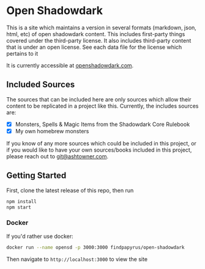 # Open Shadowdark

This is a site which maintains a version in several formats (markdown, json,
html, etc) of open shadowdark content. This includes first-party things covered
under the third-party license. It also includes third-party content that is
under an open license. See each data file for the license which pertains to it

It is currently accessible at [openshadowdark.com](https://www.openshadowdark.com/).

## Included Sources

The sources that can be included here are only sources which allow their content
to be replicated in a project like this. Currently, the includes sources are:

- [x] Monsters, Spells & Magic Items from the Shadowdark Core Rulebook
- [x] My own homebrew monsters

If you know of any more sources which could be included in this project, or if
you would like to have your own sources/books included in this project, please
reach out to [git@ashtowner.com](mailto:git@ashtowner.com).

## Getting Started

First, clone the latest release of this repo, then run

```bash
npm install
npm start
```

### Docker

If you'd rather use docker:

```bash
docker run --name opensd -p 3000:3000 findpapyrus/open-shadowdark
```

Then navigate to `http://localhost:3000` to view the site
